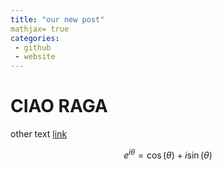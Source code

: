 ```yaml
---
title: "our new post"
mathjax= true
categories:
 - github
 - website
---
```


# CIAO RAGA
other text
[link](https://scholasticahq.com)


$$ e^{i\theta}=\cos(\theta)+i\sin(\theta) $$
